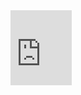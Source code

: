 <iframe src="https://onedrive.live.com/embed?cid=24DE8FB139A3DF81&amp;resid=24DE8FB139A3DF81%2113447&amp;authkey=AH-MXLz81MTNpFU" width="98" height="120" frameborder="0" scrolling="no"></iframe>
